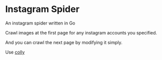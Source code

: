 # Instagram Spider
An instagram spider written in Go

Crawl images at the first page for any instagram accounts you specified.

And you can crawl the next page by modifying it simply.

Use [colly](https://github.com/gocolly/colly)